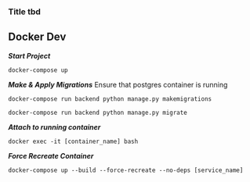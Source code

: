 ### Title tbd

## Docker Dev

***Start Project***

```console
docker-compose up
```

***Make & Apply Migrations***
Ensure that postgres container is running

```console
docker-compose run backend python manage.py makemigrations

docker-compose run backend python manage.py migrate
```

***Attach to running container***
```console
docker exec -it [container_name] bash
```

***Force Recreate Container***
```console
docker-compose up --build --force-recreate --no-deps [service_name]
```